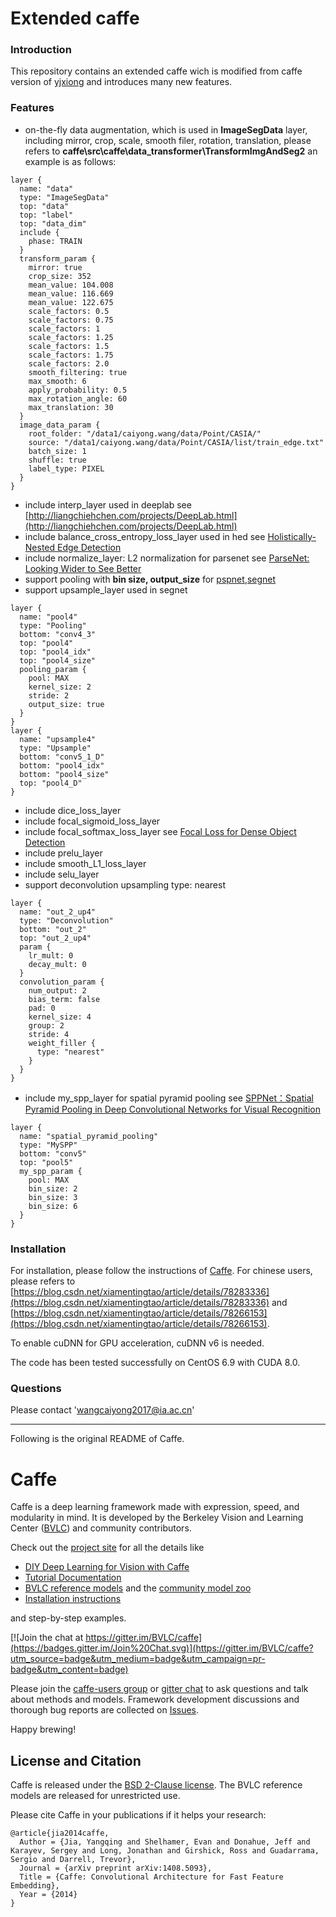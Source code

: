 # Extended caffe 

### Introduction
This repository contains an extended caffe wich is modified from caffe version of [yjxiong](https://github.com/yjxiong/caffe/tree/mem) and introduces many new features.   

### Features
-  on-the-fly data augmentation, which is used in **ImageSegData** layer, including mirror, crop, scale, smooth filer, rotation, translation, please refers to **caffe\src\caffe\data_transformer\TransformImgAndSeg2**
an example is as follows:
```
layer {
  name: "data"
  type: "ImageSegData"
  top: "data"
  top: "label"
  top: "data_dim"
  include {
    phase: TRAIN
  }
  transform_param {
    mirror: true
    crop_size: 352
    mean_value: 104.008
    mean_value: 116.669
    mean_value: 122.675
    scale_factors: 0.5
    scale_factors: 0.75
    scale_factors: 1
    scale_factors: 1.25
    scale_factors: 1.5
    scale_factors: 1.75
    scale_factors: 2.0
	smooth_filtering: true
	max_smooth: 6
	apply_probability: 0.5
	max_rotation_angle: 60
	max_translation: 30
  }
  image_data_param {
    root_folder: "/data1/caiyong.wang/data/Point/CASIA/"
    source: "/data1/caiyong.wang/data/Point/CASIA/list/train_edge.txt"
    batch_size: 1
    shuffle: true
    label_type: PIXEL
  }
}
```
- include interp_layer used in deeplab
see  [http://liangchiehchen.com/projects/DeepLab.html](http://liangchiehchen.com/projects/DeepLab.html)
- include balance_cross_entropy_loss_layer used in hed
see [Holistically-Nested Edge Detection](https://github.com/s9xie/hed)
- include normalize_layer: L2 normalization for parsenet
see [ParseNet: Looking Wider to See Better](https://arxiv.org/abs/1506.04579)
- support pooling with **bin size, output_size** for [pspnet](https://github.com/hszhao/PSPNet),[segnet](http://mi.eng.cam.ac.uk/projects/segnet/)
- support upsample_layer used in segnet
````
layer {
  name: "pool4"
  type: "Pooling"
  bottom: "conv4_3"
  top: "pool4"
  top: "pool4_idx"
  top: "pool4_size"
  pooling_param {
    pool: MAX
    kernel_size: 2
    stride: 2
	output_size: true
  }
}
layer {
  name: "upsample4"
  type: "Upsample"
  bottom: "conv5_1_D"
  bottom: "pool4_idx"
  bottom: "pool4_size"
  top: "pool4_D"
}
```` 
- include dice_loss_layer
- include focal_sigmoid_loss_layer
- include focal_softmax_loss_layer
see [Focal Loss for Dense Object Detection](https://arxiv.org/abs/1708.02002)
- include prelu_layer
- include smooth_L1_loss_layer
- include selu_layer
- support deconvolution upsampling type: nearest
````
layer {
  name: "out_2_up4"
  type: "Deconvolution"
  bottom: "out_2"
  top: "out_2_up4"
  param {
    lr_mult: 0
    decay_mult: 0
  }
  convolution_param {
    num_output: 2
    bias_term: false
    pad: 0
    kernel_size: 4
    group: 2
    stride: 4
    weight_filler {
      type: "nearest"
    }
  }
}
````
- include my_spp_layer  for  spatial pyramid pooling
see [SPPNet：Spatial Pyramid Pooling in Deep Convolutional Networks for Visual Recognition](https://arxiv.org/abs/1406.4729)
```
layer {
  name: "spatial_pyramid_pooling"
  type: "MySPP"
  bottom: "conv5"
  top: "pool5"
  my_spp_param {
    pool: MAX
    bin_size: 2  
	bin_size: 3 
    bin_size: 6 
  }
} 
````
### Installation 

For installation, please follow the instructions of [Caffe](https://github.com/BVLC/caffe).
For chinese users, please refers to [https://blog.csdn.net/xiamentingtao/article/details/78283336](https://blog.csdn.net/xiamentingtao/article/details/78283336) 
and [https://blog.csdn.net/xiamentingtao/article/details/78266153](https://blog.csdn.net/xiamentingtao/article/details/78266153).

 To enable cuDNN for GPU acceleration, cuDNN v6 is needed. 

The code has been tested successfully on CentOS 6.9  with CUDA 8.0.

### Questions
Please contact 'wangcaiyong2017@ia.ac.cn'

----
Following is the original README of Caffe.

# Caffe

Caffe is a deep learning framework made with expression, speed, and modularity in mind.
It is developed by the Berkeley Vision and Learning Center ([BVLC](http://bvlc.eecs.berkeley.edu)) and community contributors.

Check out the [project site](http://caffe.berkeleyvision.org) for all the details like

- [DIY Deep Learning for Vision with Caffe](https://docs.google.com/presentation/d/1UeKXVgRvvxg9OUdh_UiC5G71UMscNPlvArsWER41PsU/edit#slide=id.p)
- [Tutorial Documentation](http://caffe.berkeleyvision.org/tutorial/)
- [BVLC reference models](http://caffe.berkeleyvision.org/model_zoo.html) and the [community model zoo](https://github.com/BVLC/caffe/wiki/Model-Zoo)
- [Installation instructions](http://caffe.berkeleyvision.org/installation.html)

and step-by-step examples.

[![Join the chat at https://gitter.im/BVLC/caffe](https://badges.gitter.im/Join%20Chat.svg)](https://gitter.im/BVLC/caffe?utm_source=badge&utm_medium=badge&utm_campaign=pr-badge&utm_content=badge)

Please join the [caffe-users group](https://groups.google.com/forum/#!forum/caffe-users) or [gitter chat](https://gitter.im/BVLC/caffe) to ask questions and talk about methods and models.
Framework development discussions and thorough bug reports are collected on [Issues](https://github.com/BVLC/caffe/issues).

Happy brewing!

## License and Citation

Caffe is released under the [BSD 2-Clause license](https://github.com/BVLC/caffe/blob/master/LICENSE).
The BVLC reference models are released for unrestricted use.

Please cite Caffe in your publications if it helps your research:

    @article{jia2014caffe,
      Author = {Jia, Yangqing and Shelhamer, Evan and Donahue, Jeff and Karayev, Sergey and Long, Jonathan and Girshick, Ross and Guadarrama, Sergio and Darrell, Trevor},
      Journal = {arXiv preprint arXiv:1408.5093},
      Title = {Caffe: Convolutional Architecture for Fast Feature Embedding},
      Year = {2014}
    }
